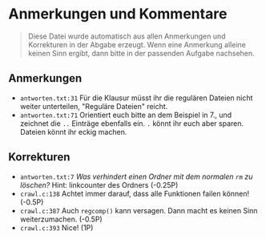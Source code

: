 # Anmerkungen und Kommentare
> Diese Datei wurde automatisch aus allen Anmerkungen und Korrekturen in der Abgabe erzeugt.
> Wenn eine Anmerkung alleine keinen Sinn ergibt, dann bitte in der passenden Aufgabe nachsehen.

## Anmerkungen
 * `antworten.txt:31` Für die Klausur müsst ihr die regulären Dateien nicht weiter unterteilen, "Reguläre Dateien" reicht.
 * `antworten.txt:71` Orientiert euch bitte an dem Beispiel in 7., und zeichnet die `..` Einträge ebenfalls ein. `.` könnt ihr euch aber sparen. Dateien könnt ihr eckig machen.


## Korrekturen
 * `antworten.txt:7` _Was verhindert einen Ordner mit dem normalen `rm` zu löschen?_ Hint: linkcounter des Ordners (-0.25P)
 * `crawl.c:138` Achtet immer darauf, dass alle Funktionen failen können! (-0.5P)
 * `crawl.c:387` Auch `regcomp()` kann versagen. Dann macht es keinen Sinn weiterzumachen. (-0.5P)
 * `crawl.c:393` Nice! (1P)

